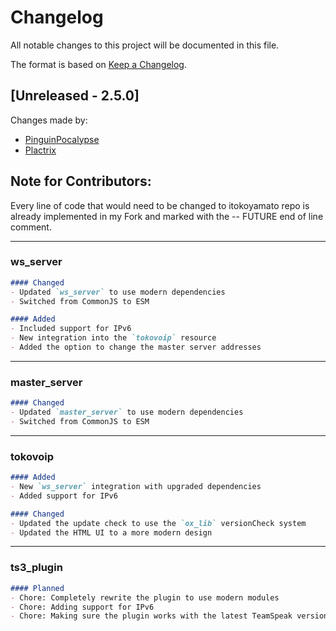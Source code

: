 # Changelog

All notable changes to this project will be documented in this file.

The format is based on [Keep a Changelog](https://keepachangelog.com/en/1.1.0/).

## [Unreleased - 2.5.0]

Changes made by:
- [PinguinPocalypse](https://github.com/GamingLuke1337)
- [Plactrix](https://github.com/Plactrix)

## Note for Contributors:

Every line of code that would need to be changed to itokoyamato repo is already implemented in my Fork and marked with the -- FUTURE end of line comment. 

---

### ws_server

```md
#### Changed
- Updated `ws_server` to use modern dependencies
- Switched from CommonJS to ESM

#### Added
- Included support for IPv6
- New integration into the `tokovoip` resource
- Added the option to change the master server addresses
```

---

### master_server

```md
#### Changed
- Updated `master_server` to use modern dependencies
- Switched from CommonJS to ESM
```

---

### tokovoip

```md
#### Added
- New `ws_server` integration with upgraded dependencies
- Added support for IPv6

#### Changed
- Updated the update check to use the `ox_lib` versionCheck system
- Updated the HTML UI to a more modern design
```

---

### ts3_plugin

```md
#### Planned
- Chore: Completely rewrite the plugin to use modern modules
- Chore: Adding support for IPv6
- Chore: Making sure the plugin works with the latest TeamSpeak version (API 26)
```